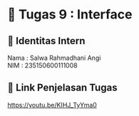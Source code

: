 # 📁 Tugas 9 : Interface

## 👤 Identitas Intern
Nama : Salwa Rahmadhani Angi             
NIM  : 235150600111008

## 🔗 Link Penjelasan Tugas

https://youtu.be/KIHJ_TyYma0
